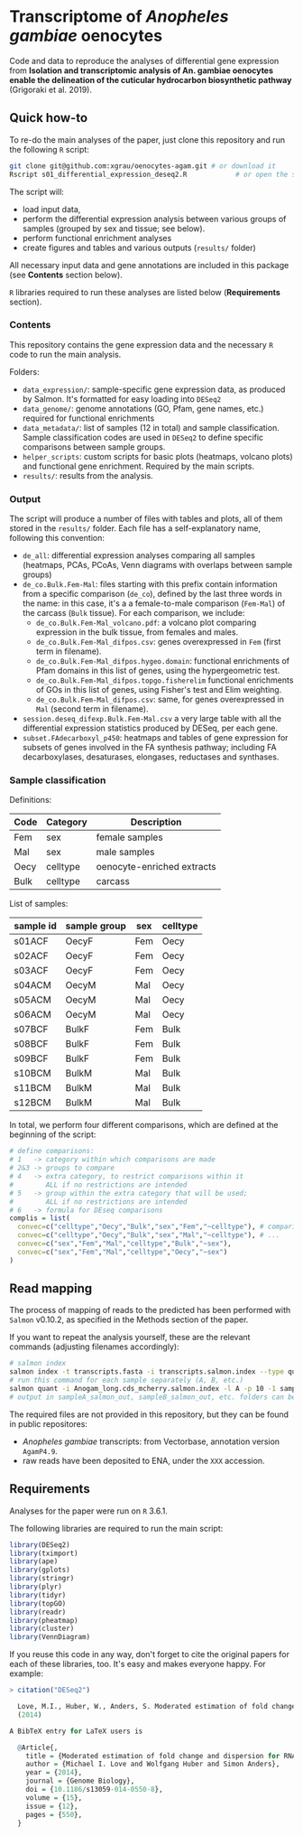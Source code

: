 # Transcriptome of *Anopheles gambiae* oenocytes

Code and data to reproduce the analyses of differential gene expression from **Isolation and transcriptomic analysis of An. gambiae oenocytes enable the delineation of the cuticular hydrocarbon biosynthetic pathway** (Grigoraki et al. 2019).

## Quick how-to

To re-do the main analyses of the paper, just clone this repository and run the following `R` script:

```bash
git clone git@github.com:xgrau/oenocytes-agam.git # or download it
Rscript s01_differential_expression_deseq2.R            # or open the script and tinker with it
```

The script will:

* load input data,
* perform the differential expression analysis between various groups of samples (grouped by sex and tissue; see below).
* perform functional enrichment analyses
* create figures and tables and various outputs (`results/` folder)

All necessary input data and gene annotations are included in this package (see **Contents** section below).

`R` libraries required to run these analyses are listed below (**Requirements** section).

### Contents

This repository contains the gene expression data and the necessary `R` code to run the main analysis.

Folders:

* `data_expression/`: sample-specific gene expression data, as produced by Salmon. It's formatted for easy loading into `DESeq2`
* `data_genome/`: genome annotations (GO, Pfam, gene names, etc.) required for functional enrichments
* `data_metadata/`: list of samples (12 in total) and sample classification. Sample classification codes are used in `DESeq2` to define specific comparisons between sample groups.
* `helper_scripts`: custom scripts for basic plots (heatmaps, volcano plots) and functional gene enrichment. Required by the main scripts.
* `results/`: results from the analysis.

### Output

The script will produce a number of files with tables and plots, all of them stored in the `results/` folder. Each file has a self-explanatory name, following this convention:

* `de_all`: differential expression analyses comparing all samples (heatmaps, PCAs, PCoAs, Venn diagrams with overlaps between sample groups)
* `de_co.Bulk.Fem-Mal`: files starting with this prefix contain information from a specific comparison (`de_co`), defined by the last three words in the name: in this case, it's a a female-to-male  comparison (`Fem-Mal`) of the carcass (`Bulk` tissue). For each comparison, we include:
  * `de_co.Bulk.Fem-Mal_volcano.pdf`: a volcano plot comparing expression in the bulk tissue, from females and males.
  * `de_co.Bulk.Fem-Mal_difpos.csv`: genes overexpressed in `Fem` (first term in filename).
  * `de_co.Bulk.Fem-Mal_difpos.hygeo.domain`: functional enrichments of Pfam domains in this list of genes, using the hypergeometric test.
  * `de_co.Bulk.Fem-Mal_difpos.topgo.fisherelim` functional enrichments of GOs in this list of genes, using Fisher's test and Elim weighting.
  * `de_co.Bulk.Fem-Mal_difpos.csv`: same, for genes overexpressed in `Mal` (second term in filename).
* `session.deseq_difexp.Bulk.Fem-Mal.csv` a very large table with all the differential expression statistics produced by DESeq, per each gene.
* `subset.FAdecarboxyl_p450`: heatmaps and tables of gene expression for subsets of genes involved in the FA synthesis pathway; including FA decarboxylases, desaturases, elongases, reductases and synthases.

### Sample classification

Definitions:

| Code | Category |  Description |
|-----| -- |-------|
| Fem | sex | female samples   |
| Mal | sex | male samples   |
| Oecy | celltype | oenocyte-enriched extracts   |
| Bulk | celltype | carcass |

List of samples:

| sample id | sample group |sex | celltype
| --- | --- | --- | --- |
| s01ACF | OecyF | Fem | Oecy
| s02ACF | OecyF | Fem | Oecy
| s03ACF | OecyF | Fem | Oecy
| s04ACM | OecyM | Mal | Oecy
| s05ACM | OecyM | Mal | Oecy
| s06ACM | OecyM | Mal | Oecy
| s07BCF | BulkF | Fem | Bulk
| s08BCF | BulkF | Fem | Bulk
| s09BCF | BulkF | Fem | Bulk
| s10BCM | BulkM | Mal | Bulk
| s11BCM | BulkM | Mal | Bulk
| s12BCM | BulkM | Mal | Bulk

In total, we perform four different comparisons, which are defined at the beginning of the script:

```R
# define comparisons:
# 1   -> category within which comparisons are made
# 2&3 -> groups to compare
# 4   -> extra category, to restrict comparisons within it
#        ALL if no restrictions are intended
# 5   -> group within the extra category that will be used;
#        ALL if no restrictions are intended
# 6   -> formula for DEseq comparisons
complis = list(
  convec=c("celltype","Oecy","Bulk","sex","Fem","~celltype"), # comparison of oecy vs. bulk in females
  convec=c("celltype","Oecy","Bulk","sex","Mal","~celltype"), # ...
  convec=c("sex","Fem","Mal","celltype","Bulk","~sex"),
  convec=c("sex","Fem","Mal","celltype","Oecy","~sex")
)
```

## Read mapping

The process of mapping of reads to the predicted has been performed with `Salmon` v0.10.2, as specified in the Methods section of the paper.

If you want to repeat the analysis yourself, these are the relevant commands (adjusting filenames accordingly):

```bash
# salmon index
salmon index -t transcripts.fasta -i transcripts.salmon.index --type quasi -k 31 1> log_index.log 2> &1
# run this command for each sample separately (A, B, etc.)
salmon quant -i Anogam_long.cds_mcherry.salmon.index -l A -p 10 -1 sampleA_1.fastq.gz -2 sampleA_2.fastq.gz -o sampleA_salmon_out 1> log_quant.log 2> &1
# output in sampleA_salmon_out, sampleB_salmon_out, etc. folders can be loaded to DESeq2 using the main script
```

The required files are not provided in this repository, but they can be found in public repositores:

* *Anopheles gambiae* transcripts: from Vectorbase, annotation version `AgamP4.9`.
* raw reads have been deposited to ENA, under the `XXX` accession.

## Requirements

Analyses for the paper were run on `R` 3.6.1.

The following libraries are required to run the main script:

```R
library(DESeq2)
library(tximport)
library(ape)
library(gplots)
library(stringr)
library(plyr)
library(tidyr)
library(topGO)
library(readr)
library(pheatmap)
library(cluster)
library(VennDiagram)
```

If you reuse this code in any way, don't forget to cite the original papers for each of these libraries, too. It's easy and makes everyone happy. For example:

```R
> citation("DESeq2")

  Love, M.I., Huber, W., Anders, S. Moderated estimation of fold change and dispersion for RNA-seq data with DESeq2 Genome Biology 15(12):550
  (2014)

A BibTeX entry for LaTeX users is

  @Article{,
    title = {Moderated estimation of fold change and dispersion for RNA-seq data with DESeq2},
    author = {Michael I. Love and Wolfgang Huber and Simon Anders},
    year = {2014},
    journal = {Genome Biology},
    doi = {10.1186/s13059-014-0550-8},
    volume = {15},
    issue = {12},
    pages = {550},
  }
```
